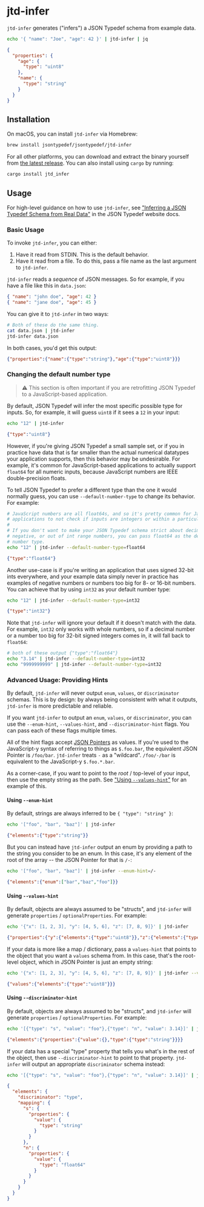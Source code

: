 # jtd-infer

`jtd-infer` generates ("infers") a JSON Typedef schema from example data.

```bash
echo '{ "name": "Joe", "age": 42 }' | jtd-infer | jq
```

```json
{
  "properties": {
    "age": {
      "type": "uint8"
    },
    "name": {
      "type": "string"
    }
  }
}
```

## Installation

On macOS, you can install `jtd-infer` via Homebrew:

```bash
brew install jsontypedef/jsontypedef/jtd-infer
```

For all other platforms, you can download and extract the binary yourself from
[the latest release][latest]. You can also install using `cargo` by running:

```bash
cargo install jtd_infer
```

## Usage

For high-level guidance on how to use `jtd-infer`, see ["Inferring a JSON
Typedef Schema from Real Data"][jtd-jtd-infer] in the JSON Typedef website docs.

### Basic Usage

To invoke `jtd-infer`, you can either:

1. Have it read from STDIN. This is the default behavior.
2. Have it read from a file. To do this, pass a file name as the last argument
   to `jtd-infer`.

`jtd-infer` reads a _sequence_ of JSON messages. So for example, if you have a
file like this in `data.json`:

```json
{ "name": "john doe", "age": 42 }
{ "name": "jane doe", "age": 45 }
```

You can give it to `jtd-infer` in two ways:

```bash
# Both of these do the same thing.
cat data.json | jtd-infer
jtd-infer data.json
```

In both cases, you'd get this output:

```json
{"properties":{"name":{"type":"string"},"age":{"type":"uint8"}}}
```

### Changing the default number type

> ⚠️ This section is often important if you are retrofitting JSON Typedef to a
> JavaScript-based application.

By default, JSON Typedef will infer the most specific possible type for inputs.
So, for example, it will guess `uint8` if it sees a `12` in your input:

```bash
echo "12" | jtd-infer
```

```json
{"type":"uint8"}
```

However, if you're giving JSON Typedef a small sample set, or if you in practice
have data that is far smaller than the actual numerical datatypes your
application supports, then this behavior may be undesirable. For example, it's
common for JavaScript-based applications to actually support `float64` for all
numeric inputs, because JavaScript numbers are IEEE double-precision floats.

To tell JSON Typedef to prefer a different type than the one it would normally
guess, you can use `--default-number-type` to change its behavior. For example:

```bash
# JavaScript numbers are all float64s, and so it's pretty common for JavaScript
# applications to not check if inputs are integers or within a particular range.
#
# If you don't want to make your JSON Typedef schema strict about decimal,
# negative, or out of int range numbers, you can pass float64 as the default
# number type.
echo "12" | jtd-infer --default-number-type=float64
```

```json
{"type":"float64"}
```

Another use-case is if you're writing an application that uses signed 32-bit
ints everywhere, and your example data simply never in practice has examples of
negative numbers or numbers too big for 8- or 16-bit numbers. You can achieve
that by using `int32` as your default number type:

```bash
echo "12" | jtd-infer --default-number-type=int32
```

```json
{"type":"int32"}
```

Note that `jtd-infer` will ignore your default if it doesn't match with the
data. For example, `int32` only works with whole numbers, so if a decimal number
or a number too big for 32-bit signed integers comes in, it will fall back to
`float64`:

```bash
# both of these output {"type":"float64"}
echo "3.14" | jtd-infer --default-number-type=int32
echo "9999999999" | jtd-infer --default-number-type=int32
```

### Advanced Usage: Providing Hints

By default, `jtd-infer` will never output `enum`, `values`, or `discriminator`
schemas. This is by design: by always being consistent with what it outputs,
`jtd-infer` is more predictable and reliable.

If you want `jtd-infer` to output an `enum`, `values`, or `discriminator`, you
can use the `--enum-hint`, `--values-hint`, and `--discriminator-hint` flags.
You can pass each of these flags multiple times.

All of the hint flags accept [JSON
Pointers](https://tools.ietf.org/html/rfc6901) as values. If you're used to the
JavaScript-y syntax of referring to things as `$.foo.bar`, the equivalent JSON
Pointer is `/foo/bar`. `jtd-infer` treats `-` as a "wildcard". `/foo/-/bar` is
equivalent to the JavaScript-y `$.foo.*.bar`.

As a corner-case, if you want to point to the *root* / top-level of your input,
then use the empty string as the path. See ["Using
`--values-hint`"](##using---values-hint) for an example of this.

#### Using `--enum-hint`

By default, strings are always inferred to be `{ "type": "string" }`:

```bash
echo '["foo", "bar", "baz"]' | jtd-infer
```

```json
{"elements":{"type":"string"}}
```

But you can instead have `jtd-infer` output an enum by providing a path to the
string you consider to be an enum. In this case, it's any element of the root of
the array -- the JSON Pointer for that is `/-`:

```bash
echo '["foo", "bar", "baz"]' | jtd-infer --enum-hint=/-
```

```json
{"elements":{"enum":["bar","baz","foo"]}}
```

#### Using `--values-hint`

By default, objects are always assumed to be "structs", and `jtd-infer` will
generate `properties` / `optionalProperties`. For example:

```bash
echo '{"x": [1, 2, 3], "y": [4, 5, 6], "z": [7, 8, 9]}' | jtd-infer
```

```json
{"properties":{"y":{"elements":{"type":"uint8"}},"z":{"elements":{"type":"uint8"}},"x":{"elements":{"type":"uint8"}}}}
```

If your data is more like a map / dictionary, pass a `values-hint` that points
to the object that you want a `values` schema from. In this case, that's the
root-level object, which in JSON Pointer is just an empty string:

```bash
echo '{"x": [1, 2, 3], "y": [4, 5, 6], "z": [7, 8, 9]}' | jtd-infer --values-hint=
```

```json
{"values":{"elements":{"type":"uint8"}}}
```

#### Using `--discriminator-hint`

By default, objects are always assumed to be "structs", and `jtd-infer` will
generate `properties` / `optionalProperties`. For example:

```bash
echo '[{"type": "s", "value": "foo"},{"type": "n", "value": 3.14}]' | jtd-infer
```

```json
{"elements":{"properties":{"value":{},"type":{"type":"string"}}}}
```

If your data has a special "type" property that tells you what's in the rest of
the object, then use `--discriminator-hint` to point to that property.
`jtd-infer` will output an appropriate `discriminator` schema instead:

```bash
echo '[{"type": "s", "value": "foo"},{"type": "n", "value": 3.14}]' | jtd-infer --discriminator-hint=/-/type | jq
```

```json
{
  "elements": {
    "discriminator": "type",
    "mapping": {
      "s": {
        "properties": {
          "value": {
            "type": "string"
          }
        }
      },
      "n": {
        "properties": {
          "value": {
            "type": "float64"
          }
        }
      }
    }
  }
}
```

[jtd-jtd-infer]: https://jsontypedef.com/docs/tools/jtd-infer
[latest]: https://github.com/jsontypedef/json-typedef-infer/releases/latest
